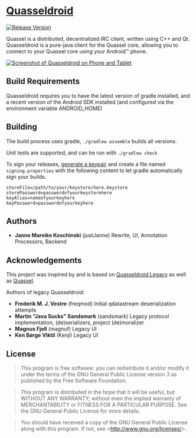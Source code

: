 # [Quasseldroid](https://quasseldroid.info/)

[![Release Version](https://img.shields.io/github/release/justjanne/quasseldroid-ng/all.svg)](https://github.com/justjanne/Quasseldroid-ng/releases)

Quassel is a distributed, decentralized IRC client, written using C++ and Qt.
Quasseldroid is a pure-java client for the Quassel core, allowing you to connect
to your Quassel core using your Android™ phone.

[![Screenshot of Quasseldroid on Phone and Tablet](https://i.k8r.eu/2G2ToAh.png)](https://i.k8r.eu/2G2ToA.png)

## Build Requirements

Quasseldroid requires you to have the latest version of gradle installed, and
a recent version of the Android SDK installed (and configured via the
environment variable ANDROID_HOME)

## Building


The build process uses gradle, `./gradlew assemble` builds all versions.

Unit tests are supported, and can be run with `./gradlew check`

To sign your releases, [generate a keypair](http://developer.android.com/tools/publishing/app-signing.html)
and create a file named `signing.properties` with the following content to let gradle automatically
sign your builds.

```
storeFile=/path/to/your/keystore/here.keystore
storePassword=passwordofyourkeystorehere
keyAlias=nameofyourkeyhere
keyPassword=passwordofyourkeyhere
```

## Authors

* **Janne Mareike Koschinski** (justJanne)
  Rewrite, UI, Annotation Processors, Backend
  
## Acknowledgements

This project was inspired by and is based on [Quasseldroid Legacy](https://github.com/sandsmark/quasseldroid)
as well as [Quassel](https://quassel-irc.org/).

Authors of legacy Quasseldroid:

* **Frederik M. J. Vestre** (freqmod)
  Initial qdatastream deserialization attempts
* **Martin "Java Sucks" Sandsmark** (sandsmark)
  Legacy protocol implementation, (de)serializers, project (de)moralizer
* **Magnus Fjell** (magnuf)
  Legacy UI
* **Ken Børge Viktil** (Kenji)
  Legacy UI

## License

> This program is free software: you can redistribute it and/or modify it
> under the terms of the GNU General Public License version 3 as published
> by the Free Software Foundation.

> This program is distributed in the hope that it will be useful,
> but WITHOUT ANY WARRANTY; without even the implied warranty of
> MERCHANTABILITY or FITNESS FOR A PARTICULAR PURPOSE.  See the
> GNU General Public License for more details.

> You should have received a copy of the GNU General Public License along
> with this program.  If not, see &lt;<http://www.gnu.org/licenses/>&gt;.
